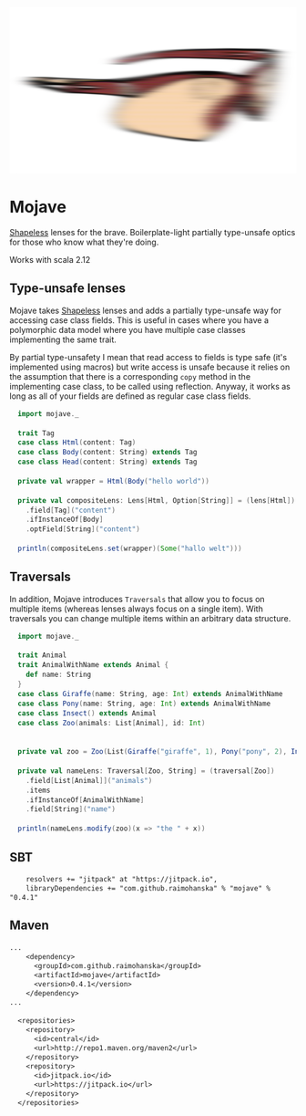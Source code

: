![mojave](mojave.png)

# Mojave

[Shapeless](https://github.com/milessabin/shapeless) lenses for the brave. Boilerplate-light partially type-unsafe optics for those who know what they're doing.

Works with scala 2.12

## Type-unsafe lenses

Mojave takes [Shapeless](https://github.com/milessabin/shapeless) lenses and adds a partially type-unsafe way for accessing
case class fields. This is useful in cases where you have a polymorphic data model where you have multiple case classes
implementing the same trait.

By partial type-unsafety I mean that read access to fields is type safe (it's implemented using macros) but
write access is unsafe because it relies on the assumption that there is a corresponding `copy` method in the
implementing case class, to be called using reflection. Anyway, it works as long as all of your fields are 
defined as regular case class fields.

```scala
  import mojave._

  trait Tag
  case class Html(content: Tag)
  case class Body(content: String) extends Tag
  case class Head(content: String) extends Tag

  private val wrapper = Html(Body("hello world"))

  private val compositeLens: Lens[Html, Option[String]] = (lens[Html])
    .field[Tag]("content")
    .ifInstanceOf[Body]
    .optField[String]("content")

  println(compositeLens.set(wrapper)(Some("hallo welt")))
```

## Traversals

In addition, Mojave introduces `Traversals` that allow you to focus on multiple items (whereas lenses always focus on a single item).
With traversals you can change multiple items within an arbitrary data structure.

```scala
  import mojave._

  trait Animal
  trait AnimalWithName extends Animal {
    def name: String
  }
  case class Giraffe(name: String, age: Int) extends AnimalWithName
  case class Pony(name: String, age: Int) extends AnimalWithName
  case class Insect() extends Animal
  case class Zoo(animals: List[Animal], id: Int)


  private val zoo = Zoo(List(Giraffe("giraffe", 1), Pony("pony", 2), Insect()), 0)

  private val nameLens: Traversal[Zoo, String] = (traversal[Zoo])
    .field[List[Animal]]("animals")
    .items
    .ifInstanceOf[AnimalWithName]
    .field[String]("name")

  println(nameLens.modify(zoo)(x => "the " + x))
```

## SBT

```
    resolvers += "jitpack" at "https://jitpack.io",
    libraryDependencies += "com.github.raimohanska" % "mojave" % "0.4.1"
```

## Maven

```
...
    <dependency>
      <groupId>com.github.raimohanska</groupId>
      <artifactId>mojave</artifactId>
      <version>0.4.1</version>
    </dependency>
...

  <repositories>
    <repository>
      <id>central</id>
      <url>http://repo1.maven.org/maven2</url>
    </repository>
    <repository>
      <id>jitpack.io</id>
      <url>https://jitpack.io</url>
    </repository>
  </repositories>
```

